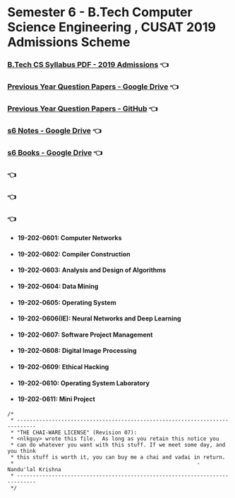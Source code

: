 # Semester 6 - B.Tech Computer Science Engineering , CUSAT 2019 Admissions Scheme

### [B.Tech CS Syllabus PDF - 2019 Admissions](https://soe.cusat.ac.in/files/syllabus/files/CS-%20SCHEME_2019-NEW-21-3-2021.pdf) :point_left:
### [Previous Year Question Papers - Google Drive]() :point_left:
### [Previous Year Question Papers - GitHub](/pyq/) :point_left:

### [s6 Notes - Google Drive]() :point_left:
### [s6 Books - Google Drive]() :point_left:
### []() :point_left:
### []() :point_left:
### []() :point_left:


- #### 19-202-0601: Computer Networks
- #### 19-202-0602: Compiler Construction
- #### 19-202-0603: Analysis and Design of Algorithms
- #### 19-202-0604: Data Mining
- #### 19-202-0605: Operating System
- #### 19-202-0606(IE): Neural Networks and Deep Learning
- #### 19-202-0607: Software Project Management
- #### 19-202-0608: Digital Image Processing
- #### 19-202-0609: Ethical Hacking
- #### 19-202-0610: Operating System Laboratory
- #### 19-202-0611: Mini Project



```
/*
 * ----------------------------------------------------------------------------
 * "THE CHAI-WARE LICENSE" (Revision 07):
 * <nlkguy> wrote this file.  As long as you retain this notice you
 * can do whatever you want with this stuff. If we meet some day, and you think
 * this stuff is worth it, you can buy me a chai and vadai in return.
 *                                                          - Nandu'lal Krishna
 * ----------------------------------------------------------------------------
 */
```

<!---

### todo do do do-do,
#### todo do do-do do-do,
##### todo do do do-do,
###### todo do do-do do-do

 https://www.youtube.com/watch?v=swloMVFALXw
-->